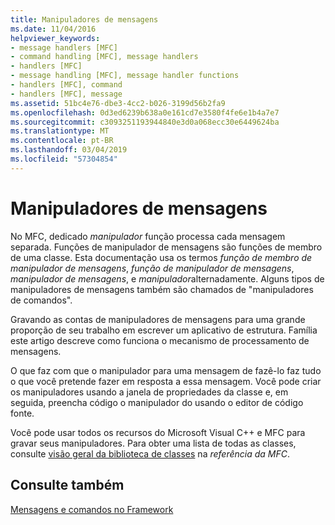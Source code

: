 ```yaml
---
title: Manipuladores de mensagens
ms.date: 11/04/2016
helpviewer_keywords:
- message handlers [MFC]
- command handling [MFC], message handlers
- handlers [MFC]
- message handling [MFC], message handler functions
- handlers [MFC], command
- handlers [MFC], message
ms.assetid: 51bc4e76-dbe3-4cc2-b026-3199d56b2fa9
ms.openlocfilehash: 0d3ed6239b638a0e161cd7e3580f4fe6e1b4a7e7
ms.sourcegitcommit: c3093251193944840e3d0a068ecc30e6449624ba
ms.translationtype: MT
ms.contentlocale: pt-BR
ms.lasthandoff: 03/04/2019
ms.locfileid: "57304854"
---
```

# <a name="message-handlers"></a>Manipuladores de mensagens

No MFC, dedicado *manipulador* função processa cada mensagem separada. Funções de manipulador de mensagens são funções de membro de uma classe. Esta documentação usa os termos *função de membro de manipulador de mensagens*, *função de manipulador de mensagens*, *manipulador de mensagens*, e *manipulador*alternadamente. Alguns tipos de manipuladores de mensagens também são chamados de "manipuladores de comandos".

Gravando as contas de manipuladores de mensagens para uma grande proporção de seu trabalho em escrever um aplicativo de estrutura. Família este artigo descreve como funciona o mecanismo de processamento de mensagens.

O que faz com que o manipulador para uma mensagem de fazê-lo faz tudo o que você pretende fazer em resposta a essa mensagem. Você pode criar os manipuladores usando a janela de propriedades da classe e, em seguida, preencha código o manipulador do usando o editor de código fonte.

Você pode usar todos os recursos do Microsoft Visual C++ e MFC para gravar seus manipuladores. Para obter uma lista de todas as classes, consulte [visão geral da biblioteca de classes](../mfc/class-library-overview.md) na *referência da MFC*.

## <a name="see-also"></a>Consulte também

[Mensagens e comandos no Framework](../mfc/messages-and-commands-in-the-framework.md)
